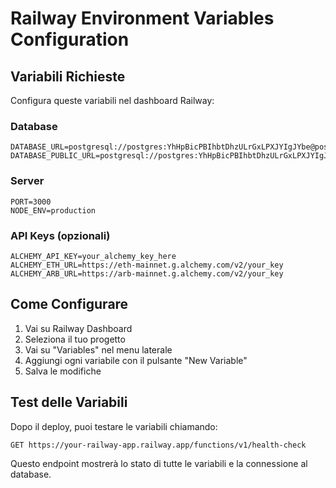 # Railway Environment Variables Configuration

## Variabili Richieste

Configura queste variabili nel dashboard Railway:

### Database
```
DATABASE_URL=postgresql://postgres:YhHpBicPBIhbtDhzULrGxLPXJYIgJYbe@postgres.railway.internal:5432/railway
DATABASE_PUBLIC_URL=postgresql://postgres:YhHpBicPBIhbtDhzULrGxLPXJYIgJYbe@trolley.proxy.rlwy.net:50387/railway
```

### Server
```
PORT=3000
NODE_ENV=production
```

### API Keys (opzionali)
```
ALCHEMY_API_KEY=your_alchemy_key_here
ALCHEMY_ETH_URL=https://eth-mainnet.g.alchemy.com/v2/your_key
ALCHEMY_ARB_URL=https://arb-mainnet.g.alchemy.com/v2/your_key
```

## Come Configurare

1. Vai su Railway Dashboard
2. Seleziona il tuo progetto
3. Vai su "Variables" nel menu laterale
4. Aggiungi ogni variabile con il pulsante "New Variable"
5. Salva le modifiche

## Test delle Variabili

Dopo il deploy, puoi testare le variabili chiamando:
```
GET https://your-railway-app.railway.app/functions/v1/health-check
```

Questo endpoint mostrerà lo stato di tutte le variabili e la connessione al database.
